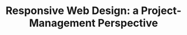 ---
title: 'Responsive Web Design: a Project-Management Perspective'
authors:
- rudy-rigot
- sophie-taboni
layout: article
---